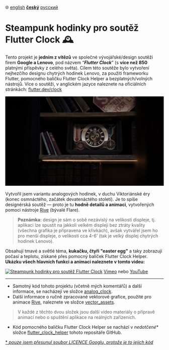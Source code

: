 ﻿:globe_with_meridians:  [english](README.md)    <u>**český**</u>    [русский](README.ru.md)

# Steampunk hodinky pro soutěž Flutter Clock :mantelpiece_clock:

Tento projekt je **jedním z vítězů** ve společné vývojářské/design soutěži firem **Google a Lenovo**, pod názvem “***Flutter Clock***” (s **více než 850** platnými příspěvky z celého světa). Cílem této soutěže bylo vytvoření nejhezčího designu chytrých hodinek Lenovo, za použiti frameworku Flutter, pomocného baličku Flutter Clock Helper a bezplatných/volných nástrojů. Více o soutěži, v anglickém jazyce naleznete na oficiálních stránkách: [flutter.dev/clock](https://flutter.dev/clock)

![Vizualizace Steampunk hodinek](preview.jpg)

Vytvořil jsem variantu analogových hodinek, v duchu Viktoriánské éry (konec osmnáctého, začátek devatenáctého století). Je to spíše designérská soutěž — proto je tu **hodně detailů a animaci**, vytvořených pomoci nástroje [Rive](https://rive.app) (bývalé Flare).

> **Poznámka:** design je sám o sobě nezávislý na velikosti displeje, tj. aplikaci lze spustit na jakkoli velkém displeji bez ztráty kvality (všechna grafika je připravena ve křivkách), avšak vytvářel jsem ho pro menší displeje, o velikosti cca 4-6’ (tak je velký displej chytrých hodinek Lenovo).

Obsahují tmavé a světlé téma, **kukačku, čtyři "easter egg"** a taky zobrazují počasí a teplotu, získané přes pomocný balíček Flutter Clock Helper. **Ukázku všech hlavních funkci a animaci naleznete v tomto videu:**

[![Steampunk hodinky pro soutěž Flutter Clock](https://i.vimeocdn.com/video/857655615_1920x1080.jpg)](https://vimeo.com/tsinis/futterclock)
[Vimeo](https://vimeo.com/tsinis/futterclock) nebo [YouTube](https://youtu.be/1cwBYMQwRb8)

---

* Samotný kód tohoto projektu (včetně mých komentářů) а další informace, se nacházejí ve složce [analog_clock](./analog_clock).
* Další informace o ručně zpracované vektorové grafice, použité pro animace [Rive](https://rive.app), naleznete ve složce [vector_assets](./vector_assets).

> V každé z těchto dvou složek jsou další video materiály o přípravě animací nebo o spuštění aplikace na reálných zařízeních.

* Kód pomocného baličku Flutter Clock Helper se nachází v *nedotčené** složce [flutter_clock_helper](./flutter_clock_helper) tohoto repositáře GitHub.

[* *pouze jsem přesunul soubor LICENCE Googlu, protože je to jejich kód*](./flutter_clock_helper/LICENSE)
